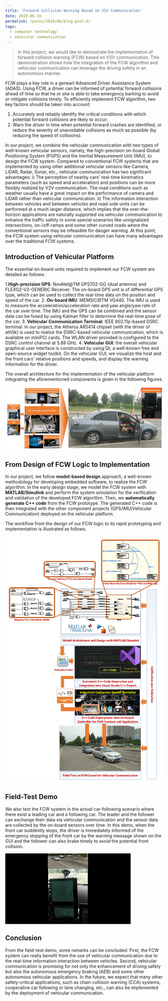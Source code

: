```yaml
---
title: 'Forward Collision Warning Based on V2V Communication'
date: 2019-06-10
permalink: /posts/2019/06/blog-post-5/
tags:
  - computer technology
  - vehicular communication
---
```



> In this project, we would like to demostrate the implementation of forward collision warning (FCW) based on V2V communication. This demonstration shows how the integration of the FCW algorithm and vehicular communication can leverage the driving safety in an autonomous manner.

FCW plays a key role in a genearl Advanced Driver Assistance System (ADAS). Using FCW, a driver can be informed of potential forward collisions ahead of time so that he or she is able to take emergency barking to avoid or mitigate collisions timely. To efficiently implement FCW algorithm, two key factors should be taken into account:

1. Accurately and reliably identify the critical conditions with which potential forward collisions are likely to occur;  
2. Warn the driver in time when potential forward crashes are identified, or reduce the severity of unavoidable collisions as much as possible (by reducing the speed of collisions).

In our project, we combine the vehicular communication with two types of well-known vehicular sensors, namely, the high-precision on-board Global Positioning System (PGPS) and the Inertial Measurement Unit (IMU), to design the FCW system. Compared to conventional FCW systems that are implemented by using other additional vehicular sensors like Camera, LiDAR, Radar, Sonar, etc., vehicular communication has two significant advantages: i) The perception of nearby cars' real-time kinematics parameters (such as speed and acceleration) and positions can be more flexibly realized by V2V communication. The road conditions such as weather usually have a great impact on the performance of camera and LiDAR rather than vehicular communication. ii) The information interaction between vehicles and between vehicles and road-side units can be performed at a much larger distance, which implies that the over-the-horizon applications are naturally supported via vehicular communication to enhance the traffic safety in some special scenarios like unsignalized intersections, on-/off-ramps and some other curved roads where the conventional sensors may be infeasible for danger warning. At this point, the FCW system using vehicular communication can have many advantages over the traditional FCW systems.

## Introduction of Vehicular Platform
The essential on-board units required to implement our FCW system are detailed as follows:

1.**High-precision GPS**: NovAtel@TM GPS702-GG (dual antenna) and FLEXG2-V2-GENERIC Receiver. The on-board GPS unit is of differential GPS type, which can be used to collect the real-time data on the position and speed of the car.
2. **On-board IMU**: MEMSIC@TM VG440. The IMU is used to measure the acceleration/acceleration rate and yaw angle/yaw rate of the car over time. The IMU and the GPS can be combined and the sensor data can be fused by using Kalman filter to determine the real-time pose of the car.
3. **Vehicular Communication Terminal**: IEEE 802.11p-based DSRC terminal. In our project, the Atheros AR5414 chipset (with the driver of ath5k) is used to realize the DSRC-based vehicular communication, which is available on miniPCI cards. The WLAN driver provided is configured to the DSRC control channel at 5.89 GHz. 
4. **Vehicular GUI**: the overall vehicular graphical user interface is constructed by using Qt, a well-known free and open-source widget toolkit. On the vehicular GUI, we visualize the host and the front cars' relative positions and speeds, and display the warning information for the driver.

The overall architecture for the implementation of the vehicular platform integrating the aforementioned components is given in the following figures.

![Vehicular Platform][1]

## From Design of FCW Logic to Implementation
In our project, we follow **model-based design** approach, a well-known methodology for developing embedded software, to realize the FCW algorithm. In the early design stage, we model the FCW system with **MATLAB/Simulink** and perform the system simulation for the verification and validation of the developed FCW algorithm. Then, we **automatically generate C++ code** from the FCW prototype. The generated C++ code is then integrated with the other component projects (GPS/IMU/Vehicular Communication) deployed on the vehicular platform.

The workflow from the design of our FCW logic to its rapid prototyping and implementation is illustrated as follows.

![Workflow][2]

## Field-Test Demo
We also test the FCW system in the actual car-following scenario where there exist a leading car and a following car. The leader and the follower can exchange their data via vehicular communication and the sensor data are collected by the on-board sensors over time. In this demo, when the front car suddently stops, the driver is immediately informed of the emergency stopping of the front car by the warning message shown on the GUI and the follower can also brake timely to avoid the potential front collision.

![此处输入图片的描述][3]

## Conclusion
From the field-test demo, some remarks can be concluded: First, the FCW system can really benefit from the use of vehicular communication due to the real-time information interaction between vehicles. Second, vehicular communication is promising for not only the enhancement of driving safety but also the autonomous emergency braking (AEB) and some other autonomous vehicular applications. In the future, we expect that many other safety-critical applications, such as chain collision warning (CCA) systems, cooperative car following or lane changing, etc., can also be implemented by the deployment of vehicular communication.


  [1]: https://raw.githubusercontent.com/JianshanZhou/jianshanzhou.github.io/master/images/vehicle.png
  [2]: https://raw.githubusercontent.com/JianshanZhou/jianshanzhou.github.io/master/images/workflow.png
  [3]: https://raw.githubusercontent.com/JianshanZhou/jianshanzhou.github.io/master/images/FCWdemo.gif

